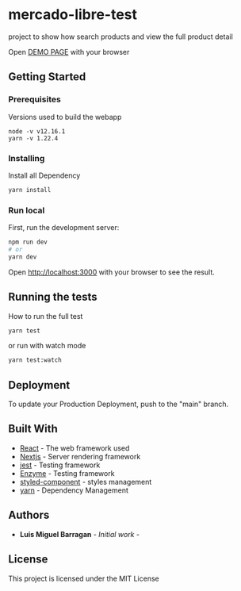 # mercado-libre-test
project to show how search products and view the full product detail

Open [DEMO PAGE](https://test-mercado-libre.vercel.app/items?search=bwm) with your browser

## Getting Started

### Prerequisites

Versions used to build the webapp

```
node -v v12.16.1
yarn -v 1.22.4
```

### Installing

Install all Dependency

```bash
yarn install
```

### Run local

First, run the development server:

```bash
npm run dev
# or
yarn dev
```

Open [http://localhost:3000](http://localhost:3000) with your browser to see the result.

## Running the tests

How to run the full test

```bash
yarn test
```

or run with watch mode 

```bash
yarn test:watch
```

## Deployment

To update your Production Deployment, push to the "main" branch.

## Built With

* [React](https://reactjs.org/) - The web framework used
* [Nextjs](https://nextjs.org/) - Server rendering framework
* [jest](https://jestjs.io/) - Testing framework
* [Enzyme](https://nextjs.org/) - Testing framework
* [styled-component](https://styled-components.com/) - styles management
* [yarn](https://yarnpkg.com/) - Dependency Management

## Authors

* **Luis Miguel Barragan** - *Initial work* - 

## License

This project is licensed under the MIT License 

